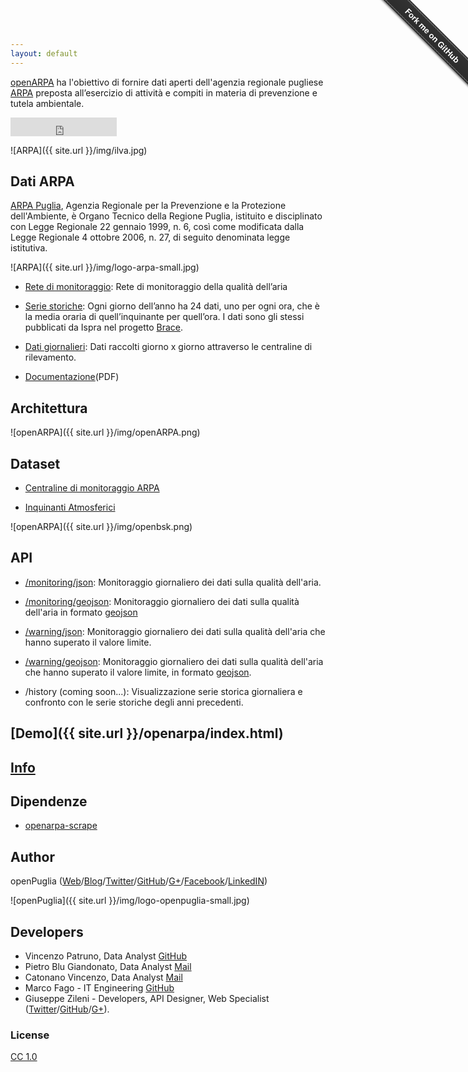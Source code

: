 ```yaml
---
layout: default
---
```


[openARPA](http://opendatabari.github.io/openpuglia) ha l'obiettivo di fornire dati aperti dell'agenzia regionale pugliese [ARPA](http://www.arpa.puglia.it/web/guest/arpa_home) preposta all’esercizio di attività e compiti in materia di prevenzione e tutela ambientale.

<iframe src="http://ghbtns.com/github-btn.html?user=opendatabari &amp;repo=openARPA&amp;type=watch&amp;count=true&amp;size=large"
  allowtransparency="true" frameborder="0" scrolling="0" width="170" height="30"></iframe><br/>
  
![ARPA]({{ site.url }}/img/ilva.jpg)  

## Dati ARPA

[ARPA Puglia](http://www.arpa.puglia.it/web/guest/chi_siamo), Agenzia Regionale per la Prevenzione e la Protezione dell'Ambiente, è Organo Tecnico della Regione Puglia, istituito e disciplinato con Legge Regionale 22 gennaio 1999, n. 6, così come modificata dalla Legge Regionale 4 ottobre 2006, n. 27, di seguito denominata legge istitutiva.

![ARPA]({{ site.url }}/img/logo-arpa-small.jpg)

* [Rete di monitoraggio](http://www.arpa.puglia.it/c/document_library/get_file?uuid=8ba309ba-713d-46a2-9d5c-d8bfcf4cc766&groupId=13883): Rete di monitoraggio della qualità dell’aria

* [Serie storiche](http://www.arpa.puglia.it/web/guest/aria_monit): Ogni giorno dell’anno ha 24 dati, uno per ogni ora, che è la media oraria di quell’inquinante per quell’ora. I dati sono gli stessi pubblicati da Ispra nel progetto [Brace](http://www.brace.sinanet.apat.it/web/struttura.html).

* [Dati giornalieri](http://www.arpa.puglia.it/web/guest/qariainq): Dati raccolti giorno x giorno attraverso le centraline di rilevamento. 

* [Documentazione](http://www.arpa.puglia.it/web/guest/aria_doc_rapp)(PDF)

## Architettura
![openARPA]({{ site.url }}/img/openARPA.png) 

## Dataset
* [Centraline di monitoraggio ARPA](http://dati.openbsk.it/dataset/monitoraggio-aria)

* [Inquinanti Atmosferici](http://dati.openbsk.it/dataset/inquinanti-atmosferici)



![openARPA]({{ site.url }}/img/openbsk.png)



## API

* [/monitoring/json](http://openpuglia-prod.apigee.net/arpa/v1/monitoring/json): Monitoraggio giornaliero dei dati sulla qualità dell'aria. 

* [/monitoring/geojson](http://openpuglia-prod.apigee.net/arpa/v1/monitoring/geojson): Monitoraggio giornaliero dei dati sulla qualità dell'aria in formato [geojson](http://geojson.org)

* [/warning/json](http://openpuglia-prod.apigee.net/arpa/v1/warning/json): Monitoraggio giornaliero dei dati sulla qualità dell'aria che hanno superato il valore limite.

* [/warning/geojson](http://openpuglia-prod.apigee.net/arpa/v1/warning/json): Monitoraggio giornaliero dei dati sulla qualità dell'aria che hanno superato il valore limite, in formato [geojson](http://geojson.org).

* /history (coming soon...): Visualizzazione serie storica giornaliera e confronto con le serie storiche degli anni precedenti.

## [Demo]({{ site.url }}/openarpa/index.html)

## [Info](https://github.com/opendatabari/openARPA)

## Dipendenze
* [openarpa-scrape](https://github.com/opendatabari/openARPA-scrape) 

## Author

openPuglia ([Web](http://opendatabari.github.io/openpuglia)/[Blog](http://opendatabari.github.io/blog/)/[Twitter](http://twitter.com/odpuglia)/[GitHub](http://github.com/opendatabari)/[G+](https://plus.google.com/u/0/communities/114201169795304528470)/[Facebook](https://www.facebook.com/groups/1582370461982907/)/[LinkedIN](https://www.linkedin.com/groups?home=&gid=8227043&trk=my_groups-tile-grp))

![openPuglia]({{ site.url }}/img/logo-openpuglia-small.jpg)

## Developers

* Vincenzo Patruno, Data Analyst [GitHub](https://github.com/patrunomeister)
* Pietro Blu Giandonato, Data Analyst [Mail](mailto:p.giandonato@gmail.com)
* Catonano Vincenzo, Data Analyst [Mail](mailto:catonano@gmail.com)
* Marco Fago - IT Engineering [GitHub](https://github.com/marfago)
* Giuseppe Zileni - Developers, API Designer, Web Specialist ([Twitter](http://twitter.com/gzileni)/[GitHub](http://github.com/giuseppezileni)/[G+](https://plus.google.com/u/0/+GiuseppeZileni/posts)).

### License

[CC 1.0](http://en.wikipedia.org/wiki/Creative_Commons_license)

<div class="github-fork-ribbon-wrapper right fixed" style="width: 150px;height: 150px;position: fixed;overflow: hidden;top: 0;z-index: 9999;pointer-events: none;right: 0;"><div class="github-fork-ribbon" style="position: absolute;padding: 2px 0;background-color: #333;background-image: linear-gradient(to bottom, rgba(0, 0, 0, 0), rgba(0, 0, 0, 0.15));-webkit-box-shadow: 0 2px 3px 0 rgba(0, 0, 0, 0.5);-moz-box-shadow: 0 2px 3px 0 rgba(0, 0, 0, 0.5);box-shadow: 0 2px 3px 0 rgba(0, 0, 0, 0.5);z-index: 9999;pointer-events: auto;top: 42px;right: -43px;-webkit-transform: rotate(45deg);-moz-transform: rotate(45deg);-ms-transform: rotate(45deg);-o-transform: rotate(45deg);transform: rotate(45deg);"><a href="https://github.com/opendatabari/openARPA" style="font: 700 13px &quot;Helvetica Neue&quot;, Helvetica, Arial, sans-serif;color: #fff;text-decoration: none;text-shadow: 0 -1px rgba(0, 0, 0, 0.5);text-align: center;width: 200px;line-height: 20px;display: inline-block;padding: 2px 0;border-width: 1px 0;border-style: dotted;border-color: rgba(255, 255, 255, 0.7);">Fork me on GitHub</a></div></div>
